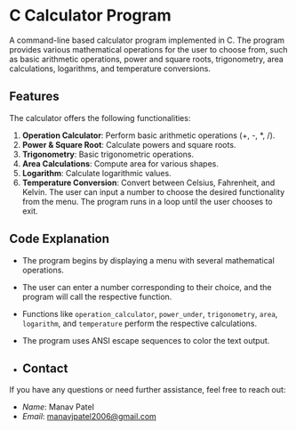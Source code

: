 # C Calculator Program

A command-line based calculator program implemented in C. The program provides various mathematical operations for the user to choose from, such as basic arithmetic operations, power and square roots, trigonometry, area calculations, logarithms, and temperature conversions. 

## Features
The calculator offers the following functionalities:
1. **Operation Calculator**: Perform basic arithmetic operations (+, -, *, /).
2. **Power & Square Root**: Calculate powers and square roots.
3. **Trigonometry**: Basic trigonometric operations.
4. **Area Calculations**: Compute area for various shapes.
5. **Logarithm**: Calculate logarithmic values.
6. **Temperature Conversion**: Convert between Celsius, Fahrenheit, and Kelvin.
The user can input a number to choose the desired functionality from the menu. The program runs in a loop until the user chooses to exit.

## Code Explanation

- The program begins by displaying a menu with several mathematical operations.
- The user can enter a number corresponding to their choice, and the program will call the respective function.
- Functions like `operation_calculator`, `power_under`, `trigonometry`, `area`, `logarithm`, and `temperature` perform the respective calculations.
- The program uses ANSI escape sequences to color the text output.

- ## Contact

If you have any questions or need further assistance, feel free to reach out:
- *Name*: Manav Patel
- *Email*: [manavjpatel2006@gmail.com](manavjpatel2006@gmail.com)
